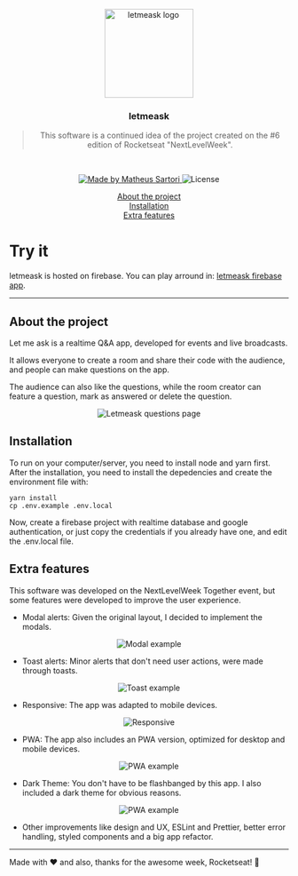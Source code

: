 <p align="center">
  <img alt="letmeask logo" height="160" src="https://github.com/matheussartori/letmeask/raw/main/assets/logo.svg" />
</p>

<h3 align="center">
  letmeask
</h3>

<blockquote align="center">This software is a continued idea of the project created on the #6 edition of Rocketseat "NextLevelWeek".</blockquote>
<br>

<p align="center">
  <a href="https://matheussartori.com.br">
    <img alt="Made by Matheus Sartori" src="https://img.shields.io/badge/made%20by-Matheus%20Sartori-%2304D361">
  </a>

  <img alt="License" src="https://img.shields.io/badge/license-MIT-%2304D361">
</p>

<p align="center">
  <a href="#about-the-project">About the project</a><br>
  <a href="#installation">Installation</a><br>
  <a href="#extra-features">Extra features</a><br>
</p>

# Try it

letmeask is hosted on firebase. You can play arround in:
<a href="https://letmeask-86e5c.web.app/" target="_blank">letmeask firebase app</a>.

<hr />

## About the project

Let me ask is a realtime Q&A app, developed for events and live broadcasts.

It allows everyone to create a room and share their code with the audience, and people can make questions on the app.

The audience can also like the questions, while the room creator can feature a question, mark as answered or delete the question.

<p align="center">
  <img alt="Letmeask questions page" src="https://github.com/matheussartori/letmeask/raw/main/assets/letmeask-1.png" />
</p>

## Installation

To run on your computer/server, you need to install node and yarn first. After the installation, you need to install the depedencies and create the environment file with:

```
yarn install
cp .env.example .env.local
```

Now, create a firebase project with realtime database and google authentication, or just copy the credentials if you already have one, and edit the .env.local file.

## Extra features

This software was developed on the NextLevelWeek Together event, but some features were developed to improve the user experience.

-  Modal alerts: Given the original layout, I decided to implement the modals.
<p align="center">
  <img alt="Modal example" src="https://github.com/matheussartori/letmeask/raw/main/assets/letmeask-modal.png" />
</p>

- Toast alerts: Minor alerts that don't need user actions, were made through toasts.
<p align="center">
  <img alt="Toast example" src="https://github.com/matheussartori/letmeask/raw/main/assets/letmeask-toast.png" />
</p>

- Responsive: The app was adapted to mobile devices.
<p align="center">
  <img alt="Responsive" src="https://github.com/matheussartori/letmeask/raw/main/assets/letmeask-responsive.png" />
</p>

- PWA: The app also includes an PWA version, optimized for desktop and mobile devices.
<p align="center">
  <img alt="PWA example" src="https://github.com/matheussartori/letmeask/raw/main/assets/letmeask-pwa.png" />
</p>

- Dark Theme: You don't have to be flashbanged by this app. I also included a dark theme for obvious reasons.
<p align="center">
  <img alt="PWA example" src="https://github.com/matheussartori/letmeask/raw/main/assets/letmeask-dark.png" />
</p>

- Other improvements like design and UX, ESLint and Prettier, better error handling, styled components and a big app refactor.

---

Made with ❤️ and also, thanks for the awesome week, Rocketseat! :wave: